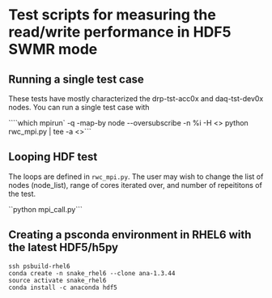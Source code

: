 # Test scripts for measuring the read/write performance in HDF5 SWMR mode

## Running a single test case
These tests have mostly characterized the drp-tst-acc0x and daq-tst-dev0x nodes. You can run a single test case with

````which mpirun` -q -map-by node --oversubscribe -n %i -H <<nodes>> python rwc_mpi.py | tee -a <<filename>>```


## Looping HDF test
The loops are defined in ```rwc_mpi.py```. The user may wish to change the list of nodes (node_list), range of cores iterated over, and number of repeititons of the test. 




``python mpi_call.py```

## Creating a psconda environment in RHEL6 with the latest HDF5/h5py

```
ssh psbuild-rhel6
conda create -n snake_rhel6 --clone ana-1.3.44
source activate snake_rhel6
conda install -c anaconda hdf5
```